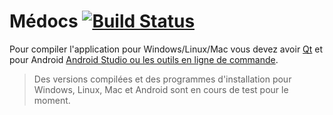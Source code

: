# Médocs [![Build Status](https://travis-ci.com/drxtun/medocs.svg?branch=master)](https://travis-ci.com/drxtun/medocs)

Pour compiler l'application pour Windows/Linux/Mac vous devez avoir [Qt](https://www.qt.io/download-qt-installer) et pour Android [Android Studio ou les outils en ligne de commande](https://developer.android.com/studio/#downloads).
> Des versions compilées et des programmes d'installation pour Windows, Linux, Mac et Android sont en cours de test pour le moment.
